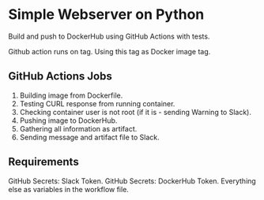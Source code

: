 # Simple Webserver on Python

Build and push to DockerHub using GitHub Actions with tests.

Github action runs on tag. Using this tag as Docker image tag.

## GitHub Actions Jobs

1. Building image from Dockerfile.
2. Testing CURL response from running container.
3. Checking container user is not root (if it is - sending Warning to Slack).
4. Pushing image to DockerHub.
5. Gathering all information as artifact.
6. Sending message and artifact file to Slack.

## Requirements

GitHub Secrets: Slack Token.
GitHub Secrets: DockerHub Token.
Everything else as variables in the workflow file.
